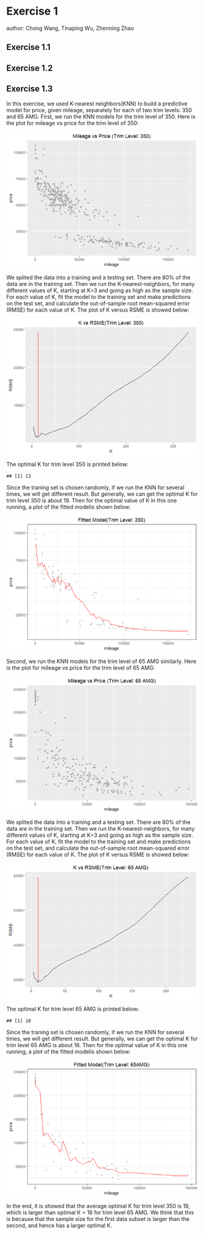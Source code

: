 Exercise 1
==========

author: Chong Wang, Tinaping Wu, Zhenning Zhao

Exercise 1.1
------------

Exercise 1.2
------------

Exercise 1.3
------------

In this exercise, we used K-nearest neighbors(KNN) to build a predictive model for price, given mileage, separately for each of two trim levels: 350 and 65 AMG. First, we run the KNN models for the trim level of 350. Here is the plot for mileage vs price for the trim level of 350:

<img src="Exercise_1_Report_files/figure-markdown_github/s350-1.png" style="display: block; margin: auto;" />

We splited the data into a training and a testing set. There are 80% of the data are in the training set. Then we run the K-nearest-neighbors, for many different values of K, starting at K=3 and going as high as the sample size. For each value of K, fit the model to the training set and make predictions on the test set, and calculate the out-of-sample root mean-squared error (RMSE) for each value of K. The plot of K versus RSME is showed below:

<img src="Exercise_1_Report_files/figure-markdown_github/s350p_KNNplot-1.png" style="display: block; margin: auto;" />

The optimal K for trim level 350 is printed below:

    ## [1] 13

Since the traning set is chosen randomly, if we run the KNN for several times, we will get different result. But generally, we can get the optimal K for trim level 350 is about 19. Then for the optimal value of K in this one running, a plot of the fitted modelis shown below:

<img src="Exercise_1_Report_files/figure-markdown_github/s350p_optimalplot-1.png" style="display: block; margin: auto;" />

Second, we run the KNN models for the trim level of 65 AMG similarly. Here is the plot for mileage vs price for the trim level of 65 AMG:

<img src="Exercise_1_Report_files/figure-markdown_github/s65AMG-1.png" style="display: block; margin: auto;" />

We splited the data into a training and a testing set. There are 80% of the data are in the training set. Then we run the K-nearest-neighbors, for many different values of K, starting at K=3 and going as high as the sample size. For each value of K, fit the model to the training set and make predictions on the test set, and calculate the out-of-sample root mean-squared error (RMSE) for each value of K. The plot of K versus RSME is showed below:

<img src="Exercise_1_Report_files/figure-markdown_github/s65AMGp_KNNplot-1.png" style="display: block; margin: auto;" />

The optimal K for trim level 65 AMG is printed below:

    ## [1] 10

Since the traning set is chosen randomly, if we run the KNN for several times, we will get different result. But generally, we can get the optimal K for trim level 65 AMG is about 16. Then for the optimal value of K in this one running, a plot of the fitted modelis shown below:

<img src="Exercise_1_Report_files/figure-markdown_github/s65p_optimalplot-1.png" style="display: block; margin: auto;" />

In the end, it is showed that the average optimal K for trim level 350 is 19, which is larger than optimal K = 16 for trim level 65 AMG. We think that this is because that the sample size for the first data subset is larger than the second, and hence has a larger optimal K.
